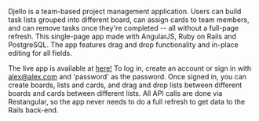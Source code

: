 Djello is a team-based project management application. Users can build task lists grouped into different board, can assign cards to team members, and can remove tasks once they're completed -- all without a full-page refresh. This single-page app made with AngularJS, Ruby on Rails and PostgreSQL. The app features drag and drop functionality and in-place editing for all fields.

The live app is available at [here!](https://arcane-brook-90814.herokuapp.com/#/) To log in, create an account or sign in with alex@alex.com and 'password' as the password. Once signed in, you can create boards, lists and cards, and drag and drop lists between different boards and cards between different lists. All API calls are done via Restangular, so the app never needs to do a full refresh to get data to the Rails back-end. 
